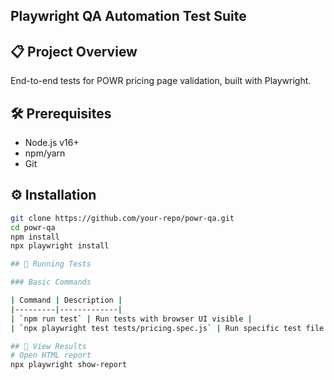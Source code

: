 ## Playwright QA Automation Test Suite

## 📋 Project Overview
End-to-end tests for POWR pricing page validation, built with Playwright.

## 🛠️ Prerequisites
- Node.js v16+
- npm/yarn
- Git

## ⚙️ Installation
```bash
git clone https://github.com/your-repo/powr-qa.git
cd powr-qa
npm install
npx playwright install

## 🧪 Running Tests

### Basic Commands

| Command | Description |
|---------|-------------|
| `npm run test` | Run tests with browser UI visible |
| `npx playwright test tests/pricing.spec.js` | Run specific test file |

## 🧪 View Results
# Open HTML report
npx playwright show-report
